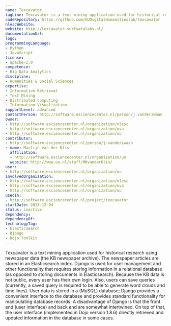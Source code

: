 ```yaml
---
name: Texcavator
tagLine: Texcavator is a text mining application used for historical research
codeRepository: https://github.com/UUDigitalHumanitieslab/texcavator
nlescWebsite:
website: http://texcavator.surfsaralabs.nl/
documentationUrl:
logo:
programmingLanguage:
- Python
- JavaScript
license:
- apache-2.0
competence:
- Big Data Analytics
discipline:
- Humanities & Social Sciences
expertise:
- Information Retrieval
- Text Mining
- Distributed Computing
- Information Visualization
supportLevel: advanced
contactPerson: http://software.esciencecenter.nl/person/j.vanderzwaan
owner:
- http://software.esciencecenter.nl/organization/nlesc
- http://software.esciencecenter.nl/organization/uva
- http://software.esciencecenter.nl/organization/uu
contributor:
- http://software.esciencecenter.nl/person/j.vanderzwaan
- name: Martijn van der Klis
  affiliation:
  - http://software.esciencecenter.nl/organization/uu
  website: http://www.uu.nl/staff/MHvanderKlis/
user:
- http://software.esciencecenter.nl/organization/uu
involvedOrganization:
- http://software.esciencecenter.nl/organization/nlesc
- http://software.esciencecenter.nl/organization/uva
- http://software.esciencecenter.nl/organization/uu
usedIn:
- http://software.esciencecenter.nl/project/texcavator
startDate: 2013-12-04
status: inactive
dependency:
dependencyOf:
technologyTag:
- Elasticsearch
- Django
- Dojo Toolkit
---
```

Texcavator is a text mining application used for historical research using newspaper data (the KB newspaper archive).
The newspaper articles are stored in an Elasticsearch index.
Django is used for user management and other functionality that requires storing information in a relational database (as opposed to storing documents in Elasticsearch). Because the KB data is not public, every user has their own login. Also, users can save queries (currently, a saved query is required to be able to generate word clouds and time lines). User data is stored in a (MySQL) database; Django provides a convenient interface to the database and provides standard functionality for manipulating database records. A disadvantage of Django is that the front end (user interface) and back end are somewhat intertwined. On top of that, the user interface (implemented in Dojo version 1.8.6) directly retrieved and updated information in the database in some cases.
